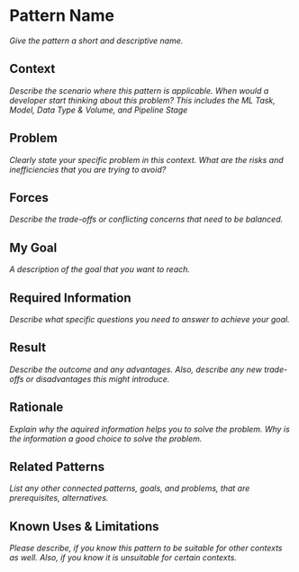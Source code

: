 # Pattern Name
*Give the pattern a short and descriptive name.*



## Context
*Describe the scenario where this pattern is applicable. When would a developer start thinking about this problem? This includes the ML Task, Model, Data Type & Volume, and Pipeline Stage*



## Problem
*Clearly state your specific problem in this context. What are the risks and inefficiencies that you are trying to avoid?*



## Forces
*Describe the trade-offs or conflicting concerns that need to be balanced.*



## My Goal
*A description of the goal that you want to reach.*



## Required Information
*Describe what specific questions you need to answer to achieve your goal.*



## Result
*Describe the outcome and any advantages. Also, describe any new trade-offs or disadvantages this might introduce.*



## Rationale
*Explain why the aquired information helps you to solve the problem. Why is the information a good choice to solve the problem.*



## Related Patterns
*List any other connected patterns, goals, and problems, that are prerequisites, alternatives.*



## Known Uses & Limitations
*Please describe, if you know this pattern to be suitable for other contexts as well. Also, if you know it is unsuitable for certain contexts.*



